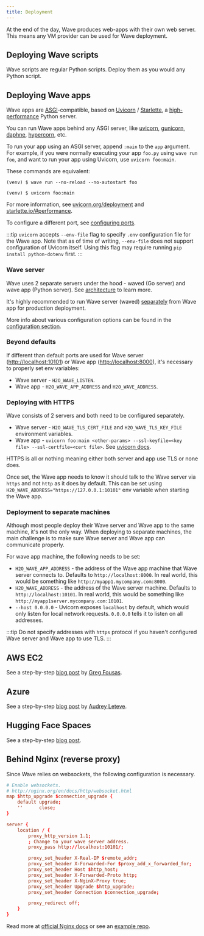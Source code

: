 ```yaml
---
title: Deployment
---
```


At the end of the day, Wave produces web-apps with their own web server. This means any VM provider can be used for Wave deployment.

## Deploying Wave scripts

Wave scripts are regular Python scripts. Deploy them as you would any Python script.

## Deploying Wave apps

Wave apps are [ASGI](https://asgi.readthedocs.io/en/latest/)-compatible, based on [Uvicorn](https://www.uvicorn.org) / [Starlette](https://www.starlette.io/), a [high-performance](https://www.techempower.com/benchmarks/#section=data-r17&hw=ph&test=fortune&l=zijzen-1) Python server.

You can run Wave apps behind any ASGI server, like [uvicorn](https://www.uvicorn.org), [gunicorn](https://gunicorn.org/), [daphne](https://github.com/django/daphne/), [hypercorn](https://pgjones.gitlab.io/hypercorn/), etc.

To run your app using an ASGI server, append `:main` to the `app` argument. For example, if you were normally executing your app `foo.py` using `wave run foo`, and want to run your app using Uvicorn, use `uvicorn foo:main`.

These commands are equivalent:

```shell
(venv) $ wave run --no-reload --no-autostart foo
```

```shell
(venv) $ uvicorn foo:main
```

For more information, see [uvicorn.org/deployment](https://www.uvicorn.org/deployment/) and [starlette.io/#performance](https://www.starlette.io/#performance).

To configure a different port, see [configuring ports](/docs/configuration/#how-to-start-a-wave-app-on-a-different-port).

:::tip
`uvicorn` accepts `--env-file` flag to specify `.env` configuration file for the Wave app. Note that as of time of writing, `--env-file` does not support configuration of Uvicorn itself. Using this flag may require running `pip install python-dotenv` first.
:::

### Wave server

Wave uses 2 separate servers under the hood - waved (Go server) and wave app (Python server). See [architecture](/docs/architecture/) to learn more.

It's highly recommended to run Wave server (waved) [separately](/docs/tutorial-hello/#step-1-start-the-wave-server) from Wave app for production deployment.

More info about various configuration options can be found in the [configuration section](/docs/configuration).

### Beyond defaults

If different than default ports are used for Wave server (<http://localhost:10101>) or Wave app (<http://localhost:8000>), it's necessary to properly set env variables:

* Wave server - `H2O_WAVE_LISTEN`.
* Wave app - `H2O_WAVE_APP_ADDRESS` and `H2O_WAVE_ADDRESS`.

### Deploying with HTTPS

Wave consists of 2 servers and both need to be configured separately.

* Wave server - `H2O_WAVE_TLS_CERT_FILE` and `H2O_WAVE_TLS_KEY_FILE` environment variables.
* Wave app - `uvicorn foo:main <other-params> --ssl-keyfile=<key file> --ssl-certfile=<cert file>`. See [uvicorn docs](https://www.uvicorn.org/deployment/#running-with-https).

HTTPS is all or nothing meaning either both server and app use TLS or none does.

Once set, the Wave app needs to know it should talk to the Wave server via `https` and not `http` as it does by default. This can be set using `H2O_WAVE_ADDRESS="https://127.0.0.1:10101"` env variable when starting the Wave app.

### Deployment to separate machines

Although most people deploy their Wave server and Wave app to the same machine, it's not the only way. When deploying to separate machines, the main challenge is to make sure Wave server and Wave app can communicate properly.

For wave app machine, the following needs to be set:

* `H2O_WAVE_APP_ADDRESS` - the address of the Wave app machine that Wave server connects to. Defaults to `http://localhost:8000`. In real world, this would be something like `http://myapp1.mycompany.com:8000`.
* `H2O_WAVE_ADDRESS` - the address of the Wave server machine. Defaults to `http://localhost:10101`. In real world, this would be something like `http://myapp1server.mycompany.com:10101`.
* `--host 0.0.0.0` - Uvicorn exposes `localhost` by default, which would only listen for local network requests. `0.0.0.0` tells it to listen on all addresses.

:::tip
Do not specify addresses with `https` protocol if you haven't configured Wave server and Wave app to use TLS.
:::

## AWS EC2

See a step-by-step [blog post](https://medium.com/@gfousas/deploy-a-wave-app-on-an-aws-ec2-instance-1fe508f36ef) by [Greg Fousas](https://github.com/fousasg).

## Azure

See a step-by-step [blog post](https://medium.com/@leteve.audrey/run-h2o-wave-app-with-azure-app-service-342d32a009f8) by [Audrey Leteve](https://github.com/audreyleteve).

## Hugging Face Spaces

See a step-by-step [blog post](https://medium.com/@unusualcode/deploy-a-wave-app-to-hugging-face-spaces-8b9a2bda5e46).

## Behind Nginx (reverse proxy)

Since Wave relies on websockets, the following configuration is necessary.

```conf
# Enable websockets.
# http://nginx.org/en/docs/http/websocket.html
map $http_upgrade $connection_upgrade {
    default upgrade;
    ''      close;
}

server {
    location / {
        proxy_http_version 1.1;
        ; Change to your wave server address.
        proxy_pass http://localhost:10101/;

        proxy_set_header X-Real-IP $remote_addr;
        proxy_set_header X-Forwarded-For $proxy_add_x_forwarded_for;
        proxy_set_header Host $http_host;
        proxy_set_header X-Forwarded-Proto http;
        proxy_set_header X-NginX-Proxy true;
        proxy_set_header Upgrade $http_upgrade;
        proxy_set_header Connection $connection_upgrade;

        proxy_redirect off;
    }
}
```

Read more at [official Nginx docs](http://nginx.org/en/docs/http/websocket.html) or see an [example repo](https://github.com/mturoci/wave-nginx).
